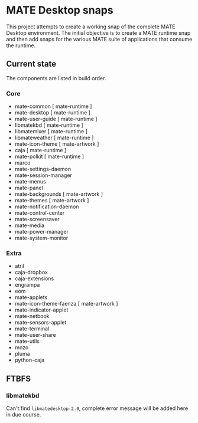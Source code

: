 # MATE Desktop snaps

This project attempts to create a working snap of the complete MATE
Desktop environment. The initial objective is to create a MATE runtime
snap and then add snaps for the various MATE suite of applications
that consume the runtime.

## Current state

The components are listed in build order.

### Core

  * mate-common                 [ mate-runtime ]
  * mate-desktop                [ mate-runtime ]
  * mate-user-guide             [ mate-runtime ]
  * libmatekbd                  [ mate-runtime ]
  * libmatemixer                [ mate-runtime ]
  * libmateweather              [ mate-runtime ]
  * mate-icon-theme             [ mate-artwork ]
  * caja                        [ mate-runtime ]
  * mate-polkit                 [ mate-runtime ]
  * marco               
  * mate-settings-daemon
  * mate-session-manager
  * mate-menus
  * mate-panel
  * mate-backgrounds            [ mate-artwork ]
  * mate-themes                 [ mate-artwork ] 
  * mate-notification-daemon
  * mate-control-center
  * mate-screensaver
  * mate-media
  * mate-power-manager
  * mate-system-monitor

### Extra

  * atril
  * caja-dropbox
  * caja-extensions
  * engrampa
  * eom
  * mate-applets
  * mate-icon-theme-faenza      [ mate-artwork ]
  * mate-indicator-applet
  * mate-netbook
  * mate-sensors-applet
  * mate-terminal
  * mate-user-share
  * mate-utils
  * mozo
  * pluma
  * python-caja

## FTBFS

### libmatekbd

Can't find `libmatedesktop-2.0`, complete error message will be added here in 
due course.